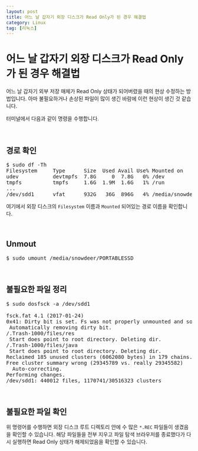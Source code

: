 ```yaml
---
layout: post
title: 어느 날 갑자기 외장 디스크가 Read Only가 된 경우 해결법
category: Linux
tag: [리눅스]
---
```

# 어느 날 갑자기 외장 디스크가 Read Only가 된 경우 해결법

어느 날 갑자기 외부 저장 매체가 Read Only 상태가 되어버렸을 때의 현상 수정하는 방법입니다. 아마 불필요하거나 손상된 파일이 많이 생긴 바람에 이런 현상이 생긴 것 같습니다. 

터미널에서 다음과 같이 명령을 수행합니다.

<br>

## 경로 확인

<pre class="prettyprint">
$ sudo df -Th
Filesystem     Type      Size  Used Avail Use% Mounted on
udev           devtmpfs  7.8G     0  7.8G   0% /dev
tmpfs          tmpfs     1.6G  1.9M  1.6G   1% /run
...
/dev/sdd1      vfat      932G   36G  896G   4% /media/snowdeer/PORTABLESSD
</pre>

여기에서 외장 디스크의 `Filesystem` 이름과 `Mounted` 되어있는 경로 이름을 확인합니다.

<br>

## Unmout

<pre class="prettyprint">
$ sudo umount /media/snowdeer/PORTABLESSD
</pre>

<br>

## 불필요한 파일 정리

<pre class="prettyprint">
$ sudo dosfsck -a /dev/sdd1

fsck.fat 4.1 (2017-01-24)
0x41: Dirty bit is set. Fs was not properly unmounted and some data may be corrupt.
 Automatically removing dirty bit.
/.Trash-1000/files/res
 Start does point to root directory. Deleting dir. 
/.Trash-1000/files/java
 Start does point to root directory. Deleting dir. 
Reclaimed 185 unused clusters (6062080 bytes) in 179 chains.
Free cluster summary wrong (29345789 vs. really 29345582)
  Auto-correcting.
Performing changes.
/dev/sdd1: 440012 files, 1170741/30516323 clusters
</pre>

<br>

## 불필요한 파일 확인

위 명령어를 수행하면 외장 디스크 루트 디렉토리 안에 수 많은 `*.REC` 파일들이 생겼음을 확인할 수 있습니다.
해당 파일들을 전부 지우고 파일 탐색 브라우저를 종료했다가 다시 실행하면 Read Only 상태가 해제되었음을 확인할 수 있습니다.